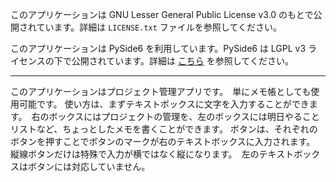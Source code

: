 このアプリケーションは GNU Lesser General Public License v3.0 のもとで公開されています。詳細は `LICENSE.txt` ファイルを参照してください。

このアプリケーションは PySide6 を利用しています。PySide6 は LGPL v3 ライセンスの下で公開されています。詳細は [こちら](https://www.qt.io/licensing/) を参照してください。

------------------------------------------------------------------------------------------------

このアプリケーションはプロジェクト管理アプリです。　単にメモ帳としても使用可能です。
使い方は、まずテキストボックスに文字を入力することができます。　右のボックスにはプロジェクトの管理を、左のボックスには明日やることリストなど、ちょっとしたメモを書くことができます。
ボタンは、それぞれのボタンを押すことでボタンのマークが右のテキストボックスに入力されます。　縦線ボタンだけは特殊で入力が横ではなく縦になります。　左のテキストボックスはボタンには対応していません。